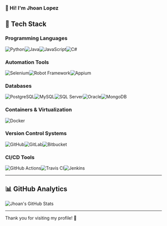 ### 👋 Hi! I'm Jhoan Lopez


## 🚀 Tech Stack

### Programming Languages
![Python](https://img.shields.io/badge/Python-%2314354C?style=flat&logo=python&logoColor=white)![Java](https://img.shields.io/badge/Java-%23f7b731?style=flat&logo=java&logoColor=white)![JavaScript](https://img.shields.io/badge/JavaScript-%23F7DF1E?style=flat&logo=javascript&logoColor=black)![C#](https://img.shields.io/badge/C%23-%23239120?style=flat&logo=csharp&logoColor=white)

### Automation Tools
![Selenium](https://img.shields.io/badge/Selenium-%23202222?style=flat&logo=selenium&logoColor=white)![Robot Framework](https://img.shields.io/badge/Robot_Framework-%234265F1?style=flat&logo=robotframework&logoColor=white)![Appium](https://img.shields.io/badge/Appium-%23E16D57?style=flat&logo=appium&logoColor=white)

### Databases
![PostgreSQL](https://img.shields.io/badge/PostgreSQL-%23007494?style=flat&logo=postgresql&logoColor=white)![MySQL](https://img.shields.io/badge/MySQL-%234479A1?style=flat&logo=mysql&logoColor=white)![SQL Server](https://img.shields.io/badge/SQL_Server-%23007A9B?style=flat&logo=microsoftsqlserver&logoColor=white)![Oracle](https://img.shields.io/badge/Oracle-%23F80000?style=flat&logo=oracle&logoColor=white)![MongoDB](https://img.shields.io/badge/MongoDB-%2300A94F?style=flat&logo=mongodb&logoColor=white)

### Containers & Virtualization
![Docker](https://img.shields.io/badge/Docker-%232496ED?style=flat&logo=docker&logoColor=white)

### Version Control Systems
![GitHub](https://img.shields.io/badge/GitHub-%23121011?style=flat&logo=github&logoColor=white)![GitLab](https://img.shields.io/badge/GitLab-%23181717?style=flat&logo=gitlab&logoColor=white)![Bitbucket](https://img.shields.io/badge/Bitbucket-%230047BC?style=flat&logo=bitbucket&logoColor=white)

### CI/CD Tools
![GitHub Actions](https://img.shields.io/badge/GitHub_Actions-%23208D8E?style=flat&logo=github-actions&logoColor=white)![Travis CI](https://img.shields.io/badge/TravisCI-%23000000?style=flat&logo=travis&logoColor=white)![Jenkins](https://img.shields.io/badge/Jenkins-%23D24939?style=flat&logo=jenkins&logoColor=white)

---

## 📊 GitHub Analytics

![Jhoan's GitHub Stats](https://github-readme-stats-eight-theta.vercel.app/api?username=jhoan0714&theme=graywhite&show_icons=true&include_all_commits=true&count_private=true&hide=contribs,prs,issues)

---

Thank you for visiting my profile! 🚀
